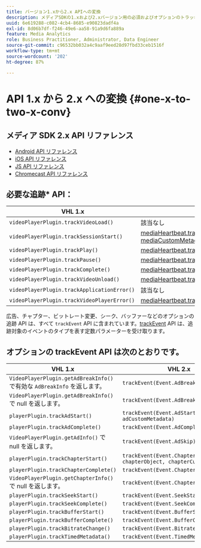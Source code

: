 ```yaml
---
title: バージョン1.xから2.x APIへの変換
description: メディアSDKの1.xおよび2.xバージョン用の必須およびオプションのトラッキングAPIを参照し、一覧表示します。
uuid: 6e619288-c082-4cb4-8685-e90823dadf4a
exl-id: 8d06b7df-f246-49e6-aa58-91a9d6fa889a
feature: Media Analytics
role: Business Practitioner, Administrator, Data Engineer
source-git-commit: c96532bb032a4c9aaf9eed28d97fbd33ceb1516f
workflow-type: tm+mt
source-wordcount: '202'
ht-degree: 87%

---
```


# API 1.x から 2.x への変換 {#one-x-to-two-x-conv}

## メディア SDK 2.x API リファレンス

* [Android API リファレンス](https://adobe-marketing-cloud.github.io/media-sdks/reference/android/index.html)
* [iOS API リファレンス](https://adobe-marketing-cloud.github.io/media-sdks/reference/ios/index.html)
* [JS API リファレンス](https://adobe-marketing-cloud.github.io/media-sdks/reference/javascript/index.html)
* [Chromecast API リファレンス](https://adobe-marketing-cloud.github.io/media-sdks/reference/chromecast/index.html)

## 必要な追跡* API：

|  VHL 1.x | VHL 2.x |
|---|---|
| `videoPlayerPlugin.trackVideoLoad()` | 該当なし |
| `videoPlayerPlugin.trackSessionStart()` | [mediaHeartbeat.trackSessionStart(mediaObject, mediaCustomMetadata)](https://adobe-marketing-cloud.github.io/media-sdks/reference/javascript/MediaHeartbeat.html#trackSessionStart) |
| `videoPlayerPlugin.trackPlay()` | [mediaHeartbeat.trackPlay()](https://adobe-marketing-cloud.github.io/media-sdks/reference/javascript/MediaHeartbeat.html#trackPlay) |
| `videoPlayerPlugin.trackPause()` | [mediaHeartbeat.trackPause()](https://adobe-marketing-cloud.github.io/media-sdks/reference/javascript/MediaHeartbeat.html#trackPause) |
| `videoPlayerPlugin.trackComplete()` | [mediaHeartbeat.trackComplete()](https://adobe-marketing-cloud.github.io/media-sdks/reference/javascript/MediaHeartbeat.html#trackComplete) |
| `videoPlayerPlugin.trackVideoUnload()` | [mediaHeartbeat.trackSessionEnd()](https://adobe-marketing-cloud.github.io/media-sdks/reference/javascript/MediaHeartbeat.html#trackSessionEnd) |
| `videoPlayerPlugin.trackApplicationError()` | 該当なし |
| `videoPlayerPlugin.trackVideoPlayerError()` | [mediaHeartbeat.trackError()](https://adobe-marketing-cloud.github.io/media-sdks/reference/javascript/MediaHeartbeat.html#trackError) |

広告、チャプター、ビットレート変更、シーク、バッファーなどのオプションの追跡 API は、すべて `trackEvent` API に含まれています。[trackEvent](https://adobe-marketing-cloud.github.io/media-sdks/reference/javascript/MediaHeartbeat.html#trackEvent) API は、追跡対象のイベントのタイプを表す定数パラメーターを受け取ります。

## オプションの trackEvent API は次のとおりです。

| VHL 1.x | VHL 2.x |
|---|---|
| `VideoPlayerPlugin.getAdBreakInfo()` で有効な `AdBreakInfo` を返します。 | `trackEvent(Event.AdBreakStart)` |
| `VideoPlayerPlugin.getAdBreakInfo()` で null を返します。 | `trackEvent(Event.AdBreakComplete)` |
| `playerPlugin.trackAdStart()` | `trackEvent(Event.AdStart, adObject, adCustomMetadata)` |
| `playerPlugin.trackAdComplete()` | `trackEvent(Event.AdComplete)` |
| `VideoPlayerPlugin.getAdInfo()` で null を返します。 | `trackEvent(Event.AdSkip)` |
| `playerPlugin.trackChapterStart()` | `trackEvent(Event.ChapterStart, chapterObject, chapterCustomMetadata)` |
| `playerPlugin.trackChapterComplete()` | `trackEvent(Event.ChapterComplete)` |
| `VideoPlayerPlugin.getChapterInfo()` で null を返します。 | `trackEvent(Event.ChapterSkip)` |
| `playerPlugin.trackSeekStart()` | `trackEvent(Event.SeekStart)` |
| `playerPlugin.trackSeekComplete()` | `trackEvent(Event.SeekComplete)` |
| `playerPlugin.trackBufferStart()` | `trackEvent(Event.BufferStart)` |
| `playerPlugin.trackBufferComplete()` | `trackEvent(Event.BufferComplete)` |
| `playerPlugin.trackBitrateChange()` | `trackEvent(Event.BitrateChange)` |
| `playerPlugin.trackTimedMetadata()` | `trackEvent(Event.TimedMetadataUpdate)` |
